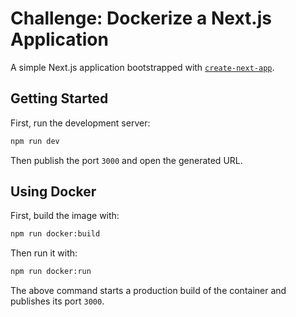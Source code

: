 # Challenge: Dockerize a Next.js Application

A simple Next.js application bootstrapped with [`create-next-app`](https://nextjs.org/docs/app/api-reference/cli/create-next-app).

## Getting Started

First, run the development server:

```sh
npm run dev
```

Then publish the port `3000` and open the generated URL.

## Using Docker

First, build the image with:

```sh
npm run docker:build
```

Then run it with:

```sh
npm run docker:run
```

The above command starts a production build of the container and publishes its port `3000`.